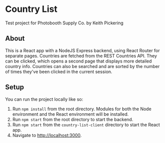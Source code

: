 # Country List

Test project for Photobooth Supply Co. by Keith Pickering

## About

This is a React app with a NodeJS Express backend, using React Router for separate pages. Countries are fetched from the REST Countries API. They can be clicked, which opens a second page that displays more detailed country info. Countries can also be searched and are sorted by the number of times they've been clicked in the current session.

## Setup

You can run the project locally like so:

1. Run `npm install` from the root directory. Modules for both the Node environment and the React environment will be installed.
2. Run `npm start` from the root directory to start the backend.
3. Run `npm start` from the `country-list-client` directory to start the React app.
4. Navigate to <a href="http://localhost:3000/">http://localhost:3000</a>.



